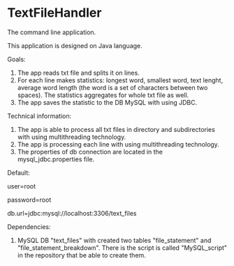 # TextFileHandler
The command line application.

This application is designed on Java language.

Goals:

1. The app reads txt file and splits it on lines.
2. For each line makes statistics: longest word, smallest word, text lenght, 
average word length (the word is a set of characters between two spaces). The statistics aggregates for whole txt file as well.
3. The app saves the statistic to the DB MySQL with using JDBC.

Technical information:

1. The app is able to process all txt files in directory and subdirectories with using multithreading technology.
2. The app is processing each line with using multithreading technology.
3. The properties of db connection are located in the mysql_jdbc.properties file.

Default:

user=root

password=root

db.url=jdbc:mysql://localhost:3306/text_files

Dependencies:

1. MySQL DB "text_files" with created two tables "file_statement" and "file_statement_breakdown". 
There is the script is called "MySQL_script" in the repository that be able to create them.



